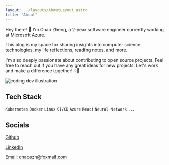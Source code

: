 ```yaml
---
layout: ../layouts/AboutLayout.astro
title: "About"
---
```


Hey there! 👋 I'm Chao Zheng, a 2-year software engineer currently working at Microsoft Azure.

This blog is my space for sharing insights into computer science technologies, my life reflections, reading notes, and more.

I'm also deeply passionate about contributing to open source projects. Feel free to reach out if you have any great ideas for new projects. Let's work and make a difference together! 💡🌟

<div>
  <img src="assets/dev.svg" class="sm:w-1/2 mx-auto" alt="coding dev illustration">
</div>

## Tech Stack

`Kubernetes`
`Docker`
`Linux`
`CI/CD`
`Azure`
`React`
`Neural Network`
`...`

## Socials

[Github](https://github.com/chaoszh)

[LinkedIn](https://www.linkedin.com/in/chaoszh)

[Email: chaoszh@foxmail.com](mailto:chaoszh@foxmail.com)